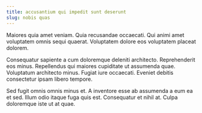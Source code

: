 ```yaml
---
title: accusantium qui impedit sunt deserunt
slug: nobis quas
---
```


Maiores quia amet veniam. Quia recusandae occaecati. Qui animi amet voluptatem omnis sequi quaerat. Voluptatem dolore eos voluptatem placeat dolorem.

Consequatur sapiente a cum doloremque deleniti architecto. Reprehenderit eos minus. Repellendus qui maiores cupiditate ut assumenda quae. Voluptatum architecto minus. Fugiat iure occaecati. Eveniet debitis consectetur ipsam libero tempore.

Sed fugit omnis omnis minus et. A inventore esse ab assumenda a eum ea et sed. Illum odio itaque fuga quis est. Consequatur et nihil at. Culpa doloremque iste ut at quae.
